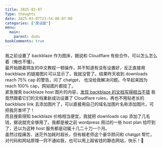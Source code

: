 ```yaml
---
title: 2025-03-07
Type: thoughts
date: 2025-03-07T23:54:00-07:00
categories: ["废话篓"]
menu:
  main:
    parent: dudu
bookComments: true
---
```

我之前设置了 backblaze 作为图床，据说和 Cloudflare 有些合作，可以怎么怎么着（俺也不懂）。  
最开始跟着网友的中文教程一顿操作，并不知道有没有设置好，反正直接用 backblaze 的链接图片可以显示了，我就没管了。结果昨天收到 downloads reach 75% cap 的警告，问了 chatgpt， 也没给我解决问题。今早起来因为 reach 100% cap，网站图片都挂了。  
紧急搜索 backblaze host 图片的内容，[发现 backblaze 的文档写得相当不错](https://www.backblaze.com/docs/cloud-storage-deliver-public-backblaze-b2-content-through-cloudflare-cdn#enable-backblaze-b2) 我竟然跟着它们的文档重新成功设置了 Cloudflare rules，再也不用贴老长的 backblaze link 去添加图片了，可以直接用自己的域名加图片名称添加图片。可把我厉害坏了！  
而且搜索得知 backblaze 价格相当便宜，我就把 downloads cap 添加了几毛钱，据说就完全够用了。我都是被之前 wordpress 用过的一些 host plan 给吓到了，还以为这种 host 服务都是动辄十几二十刀一个月。  
虽然过程痛苦、迷茫外加耗时超长，但有椒老师这个豪华顾问和 chatgpt 帮忙，对代码和网站原理一窍不通如我，也可以用上超省钱的静态网站，快乐！🎉
